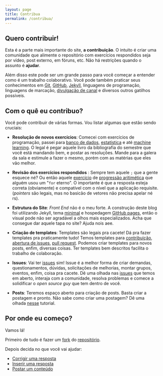 ```yaml
---
layout: page
title: Contribua
permalink: /contribua/
---
```

## Quero contribuir!

Esta é a parte mais importante do site, **a contribuição**. O intuito é criar uma comunidade que alimente o repositório com exercícios respondidos seja por vídeo, post externo, em fóruns, etc. Não há restrições quando o assunto é **ajudar**.

Além disso este pode ser um grande passo para você começar a entender como é um trabalho colaborativo. Você pode também praticar seus conhecimentos em [Git](https://git-scm.com/), [GitHub](https://github.com/), [Jekyll](https://jekyllrb.com/), linguagens de programação, linguagens de marcação, [divulgação de canal](https://www.youtube.com/channel/UCfm5J7qGMBgupvKddelZSSA) e diversos outros gatilhos possíveis.

## Com o quê eu contribuo?

Você pode contribuir de várias formas. Vou listar algumas que estão sendo cruciais:

* **Resolução de novos exercícios**: Comecei com exercícios de programação, passei para [banco de dados](https://exata0mente.com.br/resp/lista-exercicios-projeto-de-banco-de), [estatística](https://exata0mente.com.br/resp/lista-exercicios-estatistica-facil) e até [machine learning](https://exata0mente.com.br/resp/lista-exercicios-aprenda-mirecao-de). O legal é pegar aquele livro da bibliografia do semestre que você está mandando bem, e postar as resoluções. Mande para a galera da sala e estimule a fazer o mesmo, porém com as matérias que eles vão melhor.

* **Revisão dos exercícios respondidos** : Sempre tem aquele `;` que a gente esquece né? Ou então aquele [exercício](https://www.urionlinejudge.com.br/judge/pt/problems/view/1067) de [progressão aritimética](http://www.paulomarques.com.br/arq2-11.htm) que alguém usou um "`for` eterno". O importante é que a resposta esteja correta (obviamente) e compatível com o nível que a aplicação requisite. (*pointers* são legais, mas no basicão de vetores não precisa apelar né rs).

* **Estrutura do Site**: *Front End* não é o meu forte. A construção deste blog foi utilizando Jekyll, tema [minimal](https://github.com/pages-themes/minimal) e hospedagem [GitHub pages](https://pages.github.com/), então o visual pode não ser agradável a olhos mais especializados. Acha que consegue dar aquele tapa no site? Ajuda nois aee.

* **Criação de templates**: Templates são legais pra cacete! Dá pra fazer templates pra praticamente tudo! Temos templates para [contribuição](https://github.com/exata0mente/exata0mente.github.io/tree/master/docs/CONTRIBUTING.md), [abertura de issues](https://github.com/exata0mente/exata0mente.github.io/tree/master/docs/ISSUE_TEMPLATE.md), [pull request](https://github.com/exata0mente/exata0mente.github.io/tree/master/docs/PULL_REQUEST_TEMPLATE.md). Podemos criar templates para novos posts, enfim, diversas coisas. Ter templates bem descritos facilita o trabalho de colaboração.

* **Issues**: Vai ter [issues](https://guides.github.com/features/issues/) sim! Issue é a melhor forma de criar demandas, questionamentos, dúvidas, solicitações de melhorias, montar grupos, eventos, enfim, coisa pra cacete. Dê uma olhada nas [issues](https://github.com/exata0mente/exata0mente.github.io/issues) que temos em aberto, interaja com a comunidade, resolva problemas e comece a solidificar o *open source guy* que tem dentro de você.

* **Posts**: Teremos espaço aberto para criação de posts. Basta criar a postagem e pronto. Não sabe como criar uma postagem? Dê uma olhada [nesse](https://willianjusten.com.br/perguntas-e-respostas-jekyll/) tutorial.

## Por onde eu começo?

Vamos lá!

Primeiro de tudo é fazer um [fork]() do [repositório]().

[//]: <> (**INSERIR AQUI COMO REALIZAR UM CLONE, FORK**)

Depois decida no que você vai ajudar:

* [Corrigir uma resposta]()
* [Inserir uma resposta]()
* [Postar um conteúdo]()
